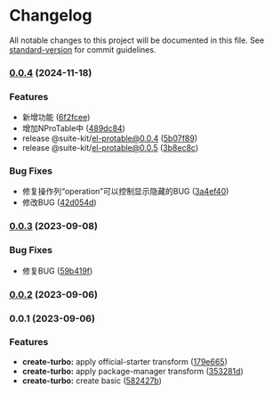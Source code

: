 # Changelog

All notable changes to this project will be documented in this file. See [standard-version](https://github.com/conventional-changelog/standard-version) for commit guidelines.

### [0.0.4](https://github.com/denganjia/suite-kit/compare/v0.0.3...v0.0.4) (2024-11-18)


### Features

* 新增功能 ([6f2fcee](https://github.com/denganjia/suite-kit/commit/6f2fceea6d75bbc4abbd870f143e4a6cd5834968))
* 增加NProTable中 ([489dc84](https://github.com/denganjia/suite-kit/commit/489dc8460ec957ae724fc021ea4046cfb24ec4ab))
* release @suite-kit/el-protable@0.0.4 ([5b07f89](https://github.com/denganjia/suite-kit/commit/5b07f89c415141bea4a2ea520faf698605414c44))
* release @suite-kit/el-protable@0.0.5 ([3b8ec8c](https://github.com/denganjia/suite-kit/commit/3b8ec8ccbd799e642ce96fb7fd8411dc7578cabd))


### Bug Fixes

* 修复操作列“operation”可以控制显示隐藏的BUG ([3a4ef40](https://github.com/denganjia/suite-kit/commit/3a4ef4063d4037fa2dec68232df45aa3a96f9adf))
* 修改BUG ([42d054d](https://github.com/denganjia/suite-kit/commit/42d054dc6d1c8b9ad3c591ecf04f4f5dc226e203))

### [0.0.3](https://github.com/denganjia/suite-kit/compare/v0.0.2...v0.0.3) (2023-09-08)


### Bug Fixes

* 修复BUG ([59b419f](https://github.com/denganjia/suite-kit/commit/59b419ff98752b460801627d065462618a834770))

### [0.0.2](https://github.com/denganjia/suite-kit/compare/v0.0.1...v0.0.2) (2023-09-06)

### 0.0.1 (2023-09-06)


### Features

* **create-turbo:** apply official-starter transform ([179e665](https://github.com/denganjia/suite-kit/commit/179e665c89c749f237cf819fd3f204b713048e18))
* **create-turbo:** apply package-manager transform ([353281d](https://github.com/denganjia/suite-kit/commit/353281d494457a91eb4f691758e0dcf16a16e5fe))
* **create-turbo:** create basic ([582427b](https://github.com/denganjia/suite-kit/commit/582427be3f946453dfda58f21c5781292734683e))
